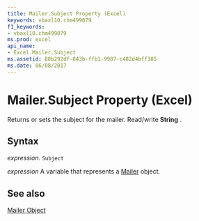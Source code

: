```yaml
---
title: Mailer.Subject Property (Excel)
keywords: vbaxl10.chm499079
f1_keywords:
- vbaxl10.chm499079
ms.prod: excel
api_name:
- Excel.Mailer.Subject
ms.assetid: 88b292df-843b-ffb1-9987-c482d4bff385
ms.date: 06/08/2017
---
```



# Mailer.Subject Property (Excel)

Returns or sets the subject for the mailer. Read/write  **String** .


## Syntax

 _expression_. `Subject`

 _expression_ A variable that represents a [Mailer](./Excel.Mailer.md) object.


## See also


[Mailer Object](Excel.Mailer.md)

